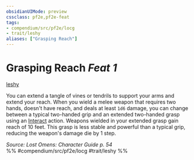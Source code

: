 ```yaml
---
obsidianUIMode: preview
cssclass: pf2e,pf2e-feat
tags:
- compendium/src/pf2e/locg
- trait/leshy
aliases: ["Grasping Reach"]
---
```

# Grasping Reach  *Feat 1*  
[leshy](rules/traits/leshy-b1.md)  


You can extend a tangle of vines or tendrils to support your arms and extend your reach. When you wield a melee weapon that requires two hands, doesn't have reach, and deals at least `1d6` damage, you can change between a typical two-handed grip and an extended two-handed grasp using an [Interact](rules/actions/interact.md) action. Weapons wielded in your extended grasp gain reach of 10 feet. This grasp is less stable and powerful than a typical grip, reducing the weapon's damage die by 1 step.

*Source: Lost Omens: Character Guide p. 54*  
%% #compendium/src/pf2e/locg #trait/leshy %%